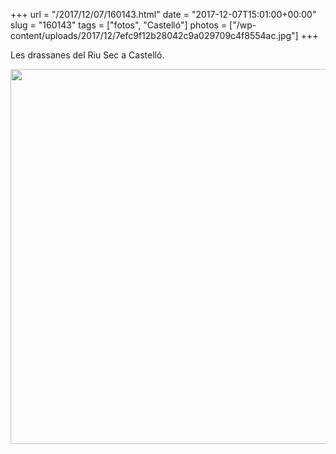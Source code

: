 +++
url = "/2017/12/07/160143.html"
date = "2017-12-07T15:01:00+00:00"
slug = "160143"
tags = ["fotos", "Castelló"]
photos = ["/wp-content/uploads/2017/12/7efc9f12b28042c9a029709c4f8554ac.jpg"]
+++

Les drassanes del Riu Sec a Castelló.

<img src="/wp-content/uploads/2017/12/7efc9f12b28042c9a029709c4f8554ac.jpg" width="600" height="600" />
